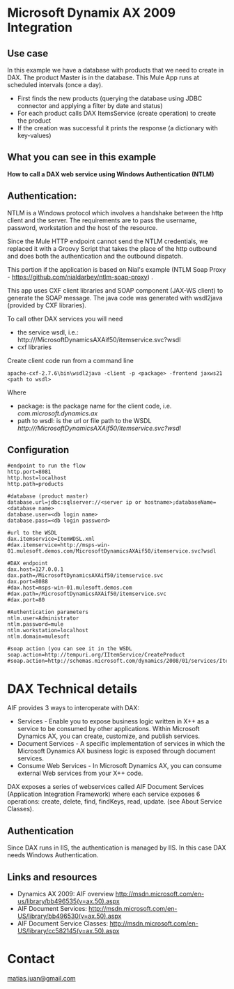 Microsoft Dynamix AX 2009 Integration
====

Use case
----

In this example we have a database with products that we need to create in DAX. The product Master is in the database. This Mule App runs at scheduled intervals (once a day). 

*  First finds the new products (querying the database using JDBC connector and applying a filter by date and status)
*  For each product calls DAX ItemsService (create operation) to create the product
*  If the creation was successful it prints the response (a dictionary with key-values)

What you can see in this example
----

**How to call a DAX web service using Windows Authentication (NTLM)**

Authentication:
----

NTLM is a Windows protocol which involves a handshake between the http client and the server. The requirements are to pass the username, password, workstation and the host of the resource.

Since the Mule HTTP endpoint cannot send the NTLM credentials, we replaced it with a Groovy Script that takes the place of the http outbound 
and does both the authentication and the outbound dispatch. 

This portion if the application is based on Nial's example (NTLM Soap Proxy - https://github.com/nialdarbey/ntlm-soap-proxy) .


This app uses CXF client libraries and SOAP component (JAX-WS client) to generate the SOAP message. The java code was generated with wsdl2java (provided by CXF libraries).  

To call other DAX services you will need

*  the service wsdl, i.e.: http://<dax server>/MicrosoftDynamicsAXAif50/itemservice.svc?wsdl
*  cxf libraries

Create client code run from a command line 

```apache-cxf-2.7.6\bin\wsdl2java -client -p <package> -frontend jaxws21 <path to wsdl>```

Where

*  package: is the package name for the client code, i.e. _com.microsoft.dynamics.ax_
*  path to wsdl: is the url or file path to the WSDL _http://<dax server>/MicrosoftDynamicsAXAif50/itemservice.svc?wsdl_


Configuration
----

```
#endpoint to run the flow
http.port=8081
http.host=localhost
http.path=products
```

```
#database (product master)
database.url=jdbc:sqlserver://<server ip or hostname>;databaseName=<database name>
database.user=<db login name>
database.pass=<db login password>
```

```
#url to the WSDL
dax.itemservice=ItemWDSL.xml
#dax.itemservice=http://msps-win-01.mulesoft.demos.com/MicrosoftDynamicsAXAif50/itemservice.svc?wsdl
```

```
#DAX endpoint
dax.host=127.0.0.1
dax.path=/MicrosoftDynamicsAXAif50/itemservice.svc
dax.port=8088
#dax.host=msps-win-01.mulesoft.demos.com
#dax.path=/MicrosoftDynamicsAXAif50/itemservice.svc
#dax.port=80
```

```
#Authentication parameters
ntlm.user=Administrator
ntlm.password=mule
ntlm.workstation=localhost
ntlm.domain=mulesoft
```

```
#soap action (you can see it in the WSDL
soap.action=http://tempuri.org/IItemService/CreateProduct
#soap.action=http://schemas.microsoft.com/dynamics/2008/01/services/ItemService/create
```




DAX Technical details
====
AIF provides 3 ways to interoperate with DAX: 

*  Services - Enable you to expose business logic written in X++ as a service to be consumed by other applications. Within Microsoft Dynamics AX, you can create, customize, and publish services.
*  Document Services - A specific implementation of services in which the Microsoft Dynamics AX business logic is exposed through document services.
*  Consume Web Services - In Microsoft Dynamics AX, you can consume external Web services from your X++ code.

DAX exposes a series of webservices called AIF Document Services (Application Integration Framework) where each service exposes 6 operations: create, delete, find, findKeys, read, update. (see About Service Classes).

Authentication
----
Since DAX runs in IIS, the authentication is managed by IIS. In this case DAX needs Windows Authentication.

Links and resources
----

*  Dynamics AX 2009: AIF overview http://msdn.microsoft.com/en-us/library/bb496535(v=ax.50).aspx
*  AIF Document Services: http://msdn.microsoft.com/en-US/library/bb496530(v=ax.50).aspx
*  AIF Document Service Classes: http://msdn.microsoft.com/en-US/library/cc582145(v=ax.50).aspx

Contact
====
matias.juan@gmail.com



